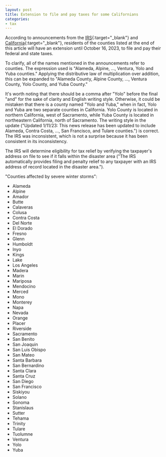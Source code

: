 ```yaml
---
layout: post
title: Extension to file and pay taxes for some Californians
categories:
- tax
---
```


According to announcements from the
[IRS](https://www.irs.gov/newsroom/irs-announces-tax-relief-for-victims-of-severe-winter-storms-flooding-and-mudslides-in-california){:target="_blank"}
and
[California](https://www.ftb.ca.gov/file/when-to-file/Emergency-tax-relief.html){:target="_blank"},
residents of the counties listed at the end of this article will have an extension until October 16, 2023, to file and pay their federal and state taxes.

To clarify, all of the names mentioned in the announcements refer to counties. The expression used is "Alameda, Alpine, ..., Ventura, Yolo and Yuba counties." Applying the distributive law of multiplication over addition, this can be expanded to "Alameda County, Alpine County, ..., Ventura County, Yolo County, and Yuba County."

It's worth noting that there should be a comma after "Yolo" before the final "and" for the sake of clarity and English writing style. Otherwise, it could be mistaken that there is a county named "Yolo and Yuba," when in fact, Yolo and Yuba are two separate counties in California. Yolo County is located in northern California, west of Sacramento, while Yuba County is located in northeastern California, north of Sacramento. The writing style in the update ("Updated 1/11/23: This news release has been updated to include Alameda, Contra Costa, ..., San Francisco, and Tulare counties.") is correct. The IRS was inconsistent, which is not a surprise because it has been consistent in its inconsistency.

The IRS will determine eligibility for tax relief by verifying the taxpayer's address on file to see if it falls within the disaster area ("The IRS automatically provides filing and penalty relief to any taxpayer with an IRS address of record located in the disaster area.").

"Counties affected by severe winter storms":
- Alameda
- Alpine
- Amador
- Butte
- Calaveras
- Colusa
- Contra Costa
- Del Norte
- El Dorado
- Fresno
- Glenn
- Humboldt
- Inyo
- Kings
- Lake
- Los Angeles
- Madera
- Marin
- Mariposa
- Mendocino
- Merced
- Mono
- Monterey
- Napa
- Nevada
- Orange
- Placer
- Riverside
- Sacramento
- San Benito
- San Joaquin
- San Luis Obispo
- San Mateo
- Santa Barbara
- San Bernardino
- Santa Clara
- Santa Cruz
- San Diego
- San Francisco
- Siskiyou
- Solano
- Sonoma
- Stanislaus
- Sutter
- Tehama
- Trinity
- Tulare
- Tuolumne
- Ventura
- Yolo
- Yuba
